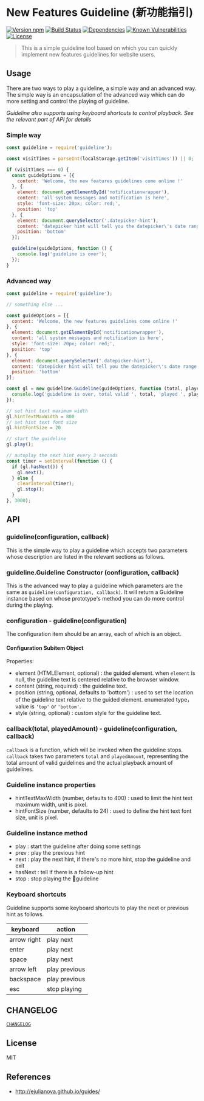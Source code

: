 # New Features Guideline (新功能指引)

[![Version npm][version]](https://www.npmjs.com/package/guideline?activeTab=versions)
[![Build Status][build]](https://travis-ci.org/johvin/guideline)
[![Dependencies][david]](https://david-dm.org/johvin/guideline)
[![Known Vulnerabilities][vulnerabilities]](https://snyk.io/test/npm/guideline)
[![License][license]](https://opensource.org/licenses/MIT)

[version]: https://img.shields.io/npm/v/guideline.svg?style=flat-square
[build]: http://img.shields.io/travis/johvin/guideline/master.svg?style=flat-square
[david]: https://img.shields.io/david/johvin/guideline.svg?style=flat-square
[vulnerabilities]: https://snyk.io/test/npm/guideline/badge.svg?style=flat-square
[license]: https://img.shields.io/badge/License-MIT-brightgreen.svg?style=flat-square

> This is a simple guideline tool based on which you can quickly implement new features guidelines for website users.

## Usage

There are two ways to play a guideline, a simple way and an advanced way. The simple way is an encapsulation of the advanced way which can do more setting and control the playing of guideline.

*Guideline also supports using keyboard shortcuts to control playback. See the relevant part of API for details*

### Simple way

```js
const guideline = require('guideline');

const visitTimes = parseInt(localStorage.getItem('visitTimes')) || 0;

if (visitTimes === 0) {
  const guideOptions = [{
    content: 'Welcome, the new features guidelines come online !'
  }, {
    element: document.getElementById('notificationwrapper'),
    content: 'all system messages and notification is here',
    style: 'font-size: 20px; color: red;',
    position: 'top'
  }, {
    element: document.querySelector('.datepicker-hint'),
    content: 'datepicker hint will tell you the datepicker\'s date range restriction',
    position: 'bottom'
  }];

  guideline(guideOptions, function () {
    console.log('guideline is over');
  });
}
```

### Advanced way

```js
const guideline = require('guideline');

// something else ...

const guideOptions = [{
  content: 'Welcome, the new features guidelines come online !'
}, {
  element: document.getElementById('notificationwrapper'),
  content: 'all system messages and notification is here',
  style: 'font-size: 20px; color: red;',
  position: 'top'
}, {
  element: document.querySelector('.datepicker-hint'),
  content: 'datepicker hint will tell you the datepicker\'s date range restriction',
  position: 'bottom'
}];

const gl = new guideline.Guideline(guideOptions, function (total, played) {
  console.log('guideline is over, total valid ', total, 'played ', played);
});

// set hint text maximum width
gl.hintTextMaxWidth = 800
// set hint text font size
gl.hintFontSize = 20

// start the guideline
gl.play();

// autoplay the next hint every 3 seconds
const timer = setInterval(function () {
  if (gl.hasNext()) {
    gl.next();
  } else {
    clearInterval(timer);
    gl.stop();
  }
}, 3000);
```

## API

### guideline(configuration, callback)

This is the simple way to play a guideline which accepts two parameters whose description are listed in the relevant sections as follows.

### guideline.Guideline Constructor (configuration, callback)

This is the advanced way to play a guideline which parameters are the same as `guideline(configuration, callback)`. It will return a Guideline instance based on whose prototype's method you can do more control during the playing.

### configuration - guideline(configuration)

The configuration item should be an array, each of which is an object.

#### Configuration Subitem Object

Properties:
- element (HTMLElement, optional) : the guided element. when `element` is null, the guideline text is centered relative to the browser window.
- content (string, required) : the guideline text.
- position (string, optional, defaults to 'bottom') : used to set the location of the guideline text relative to the guided element. enumerated type，value is `'top'` or `'bottom'`.
- style (string, optional) : custom style for the guideline text.

### callback(total, playedAmount) - guideline(configuration, callback)

`callback` is a function, which will be invoked when the guideline stops. `callback` takes two parameters `total` and `playedAmount`, representing the total amount of valid guidelines and the actual playback amount of guidelines.

### Guideline instance properties

- hintTextMaxWidth (number, defaults to 400) : used to limit the hint text maximum width, unit is pixel.
- hintFontSize (number, defaults to 24) : used to define the hint text font size, unit is pixel.

### Guideline instance method

- play : start the guideline after doing some settings
- prev : play the previous hint
- next : play the next hint, if there's no more hint, stop the guideline and exit
- hasNext : tell if there is a follow-up hint
- stop : stop playing the guideline

### Keyboard shortcuts

Guideline supports some keyboard shortcuts to play the next or previous hint as follows.

| keyboard | action |
| --- | --- |
| arrow right | play next |
| enter | play next |
| space | play next |
| arrow left | play previous |
| backspace | play previous |
| esc | stop playing |

## CHANGELOG

[`CHANGELOG`](./CHANGELOG.md)

## License

MIT

## References

- http://ejulianova.github.io/guides/
